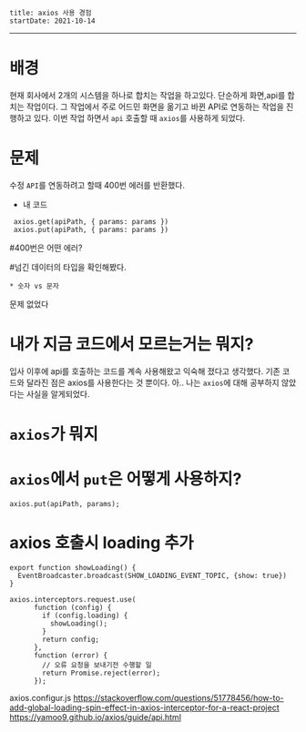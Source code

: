 ```
title: axios 사용 경험
startDate: 2021-10-14
```
---  
# 배경
현재 회사에서 2개의 시스템을 하나로 합치는 작업을 하고있다.
단순하게 화면,api를 합치는 작업이다.
그 작업에서 주로 어드민 화면을 옮기고 바뀐 API로 연동하는 작업을 진행하고 있다.
이번 작업 하면서 `api` 호출할 때 `axios`를 사용하게 되었다.  
 
# 문제
수정 `API`를 연동하려고 할때 400번 에러를 반환했다.

* 내 코드

```
 axios.get(apiPath, { params: params })
 axios.put(apiPath, { params: params })
```

#400번은 어떤 에러?                                                 
                                                   

#넘긴 데이터의 타입을 확인해봤다.

    * 숫자 vs 문자
문제 없었다


# 내가 지금 코드에서 모르는거는 뭐지?
입사 이후에 api를 호출하는 코드를 계속 사용해왔고 익숙해 졌다고 생각했다.
기존 코드와 달라진 점은 axios를 사용한다는 것 뿐이다.
아.. 나는 `axios`에 대해 공부하지 않았다는 사실을 알게되었다.
                                    
# `axios`가 뭐지


# `axios`에서 `put`은 어떻게 사용하지?

 ```
 axios.put(apiPath, params);
 ```

# axios 호출시 loading 추가
```
export function showLoading() {
  EventBroadcaster.broadcast(SHOW_LOADING_EVENT_TOPIC, {show: true})
}

axios.interceptors.request.use(
      function (config) {
        if (config.loading) {
          showLoading();
        }
        return config;
      },
      function (error) {
        // 오류 요청을 보내기전 수행할 일
        return Promise.reject(error);
      });
```
axios.configur.js
https://stackoverflow.com/questions/51778456/how-to-add-global-loading-spin-effect-in-axios-interceptor-for-a-react-project
https://yamoo9.github.io/axios/guide/api.html